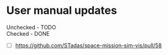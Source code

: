 # User manual updates
Unchecked - TODO<br>
Checked - DONE

- [ ] https://github.com/STadas/space-mission-sim-vis/pull/58
